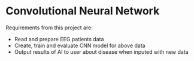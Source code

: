 # Convolutional Neural Network
Requirements from this project are:
- Read and prepare EEG patients data
- Create, train and evaluate CNN model for above data
- Output results of AI to user about disease when inputed with new data
